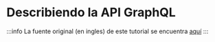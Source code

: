 #  Describiendo la API GraphQL

:::info
La fuente original (en ingles) de este tutorial se encuentra [aquí](https://mswjs.io/docs/network-behavior/graphql)
:::
